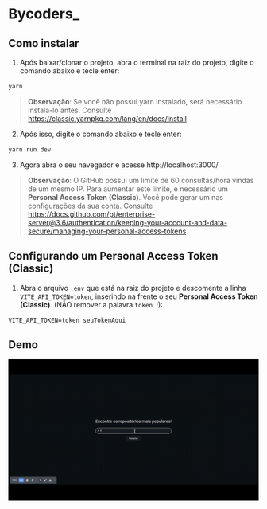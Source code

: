 # Bycoders_

## Como instalar

1. Após baixar/clonar o projeto, abra o terminal na raiz do projeto, digite o comando abaixo e tecle enter:

```bash
yarn
```

> **Observação**: Se você não possui yarn instalado, será necessário instala-lo antes. Consulte https://classic.yarnpkg.com/lang/en/docs/install

2. Após isso, digite o comando abaixo e tecle enter:

```bash
yarn run dev
```

3. Agora abra o seu navegador e acesse http://localhost:3000/

> **Observação**: O GitHub possui um limite de 60 consultas/hora vindas de um mesmo IP. Para aumentar este limite, é necessário um **Personal Access Token (Classic)**. Você pode gerar um nas configurações da sua conta. Consulte https://docs.github.com/pt/enterprise-server@3.6/authentication/keeping-your-account-and-data-secure/managing-your-personal-access-tokens

## Configurando um Personal Access Token (Classic)

1. Abra o arquivo `.env` que está na raiz do projeto e descomente a linha `VITE_API_TOKEN=token`, inserindo na frente o seu **Personal Access Token (Classic)**. (NÃO remover a palavra `token `!):

```env
VITE_API_TOKEN=token seuTokenAqui
```

## Demo

![Alt text](./public/demo.gif)
